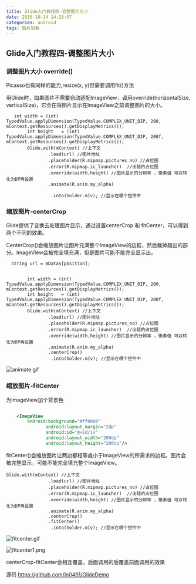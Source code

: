 ```yaml
---
title: Glide入门教程四-调整图片大小
date: 2016-10-14 14:26:07
categories: android
tags: 图片加载
---
```

## Glide入门教程四-调整图片大小

### 调整图片大小 override()

Picasso也有同样的能力,resize(x, y)但需要调用fit()方法

用Glide时，如果图片不需要自动适配ImageView，调用override(horizontalSize, verticalSize)，它会在将图片显示在ImageView之前调整图片的大小。

```
   int width = (int) TypedValue.applyDimension(TypedValue.COMPLEX_UNIT_DIP, 200, mContext.getResources().getDisplayMetrics());
        int height   = (int) TypedValue.applyDimension(TypedValue.COMPLEX_UNIT_DIP, 200f, mContext.getResources().getDisplayMetrics());
        Glide.with(mContext) //上下文
                .load(url) //图片地址
                .placeholder(R.mipmap.pictures_no) //占位图
                .error(R.mipmap.ic_launcher)  //出错的占位图
                .override(width,height) //图片显示的分辨率 ，像素值 可以转化为DP再设置
                .animate(R.anim.my_alpha)

                 .into(holder.mIv); //显示在哪个控件中

```

### 缩放图片-centerCrop

Glide提供了变换去处理图片显示，通过设置centerCrop 和 fitCenter，可以得到两个不同的效果。


CenterCrop()会缩放图片让图片充满整个ImageView的边框，然后裁掉超出的部分。ImageVIew会被完全填充满，但是图片可能不能完全显示出。
```
  String url = mDatas[position];


        int width = (int) TypedValue.applyDimension(TypedValue.COMPLEX_UNIT_DIP, 200, mContext.getResources().getDisplayMetrics());
        int height   = (int) TypedValue.applyDimension(TypedValue.COMPLEX_UNIT_DIP, 200f, mContext.getResources().getDisplayMetrics());
        Glide.with(mContext) //上下文
                .load(url) //图片地址
                .placeholder(R.mipmap.pictures_no) //占位图
                .error(R.mipmap.ic_launcher)  //出错的占位图
                .override(width,height) //图片显示的分辨率 ，像素值 可以转化为DP再设置
                .animate(R.anim.my_alpha)
                .centerCrop()
                 .into(holder.mIv); //显示在哪个控件中

```

![animate.gif](https://ln0491.github.io/img/animate.gif)
### 缩放图片-fitCenter
为ImageView加个背景色
```xml

    <ImageView
        android:background="#ff0000"
               android:layout_margin="2dp"
               android:id="@+id/iv"
               android:layout_width="200dp"
               android:layout_height="200dp"/>
```

fitCenter()会缩放图片让两边都相等或小于ImageView的所需求的边框。图片会被完整显示，可能不能完全填充整个ImageView。

```
Glide.with(mContext) //上下文
                .load(url) //图片地址
                .placeholder(R.mipmap.pictures_no) //占位图
                .error(R.mipmap.ic_launcher)  //出错的占位图
                .override(width,height) //图片显示的分辨率 ，像素值 可以转化为DP再设置
                .animate(R.anim.my_alpha)
                .centerCrop()
                .fitCenter()
                 .into(holder.mIv); //显示在哪个控件中
```



![fitcenter.gif](https://ln0491.github.io/img/fitcenter.gif)

![fitcenter1.png](https://ln0491.github.io/img/fitcenter1.png)

centerCrop-fitCenter会相互覆盖，后面调用的后覆盖前面调用的效果


源码
<https://github.com/ln0491/GlideDemo>